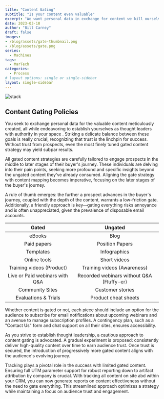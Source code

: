 ```yaml
---
title: "Content Gating"
subtitle: "Is your content even valuable"
excerpt: "We want personal data in exchange for content we kill ourselves to create. We also want to establish ourselves as thought leader and have a degree of authority in our space. There has always been a need to balance these objectives while we earn some trust. If prospects don’t trust us, we won’t see results no matter how fine-tuned our gated content strategy is. So how far do you go?  What are the rules?"
date: 2023-03-10
author: "Bill Carney"
draft: false
images:
- /blog/assets/gate-thumbnail.png
- /blog/assets/gate.png
series:
  - Machines
tags:
  - MarTech
categories:
  - Process
# layout options: single or single-sidebar
layout: single-sidebar
---
```


![stack](/blog/assets/gate.png)

## Content Gating Policies 

You seek to exchange personal data for the valuable content meticulously created, all while endeavoring to establish yourselves as thought leaders with authority in your space . Striking a delicate balance between these goals is really crucial, recognizing that trust is the linchpin for success. Without trust from prospects, even the most finely tuned gated content strategy may yield subpar results.

All gated content strategies are carefully tailored to engage prospects in the middle to later stages of their buyer's journey. These individuals are delving into their pain points, seeking more profound and specific insights beyond the ungated content they've already consumed. Aligning the gate strategy with content mapping becomes imperative, focusing on the later stages of the buyer's journey.

A rule of thumb emerges: the further a prospect advances in the buyer's journey, coupled with the depth of the content, warrants a low-friction gate. Additionally, a friendly approach is key—gating everything risks annoyance and is often unappreciated, given the prevalence of disposable email accounts.

**Gated** | **Ungated** 
:------: | :------:|
eBooks| Blog|
Paid papers| Position Papers|
Templates|Infographics|
Online tools|Short videos|
Training videos (Product)|Training videos (Awareness)|
Live or Paid webinars with Q&A |Recorded webinars without Q&A (Fluffy-er)|
Community Sites|Customer stories|
Evaluations & Trials|Product cheat sheets|

Whether content is gated or not, each piece should include an option for the audience to subscribe for email notifications about upcoming webinars and an avenue to manage subscription profiles. A contingency plan, such as a "Contact Us" form and chat support on all their sites, ensures accessibility.

As you strive to establish thought leadership, a cautious approach to content gating is advocated. A gradual experiment is proposed: consistently deliver high-quality content over time to earn audience trust. Once trust is secured, the introduction of progressively more gated content aligns with the audience's evolving journey.

Tracking plays a pivotal role in the success with limited gated content. Ensuring full UTM parameter support for robust reporting down to artifact attribution by company is crucial. With tracking all content on site abd within your CRM, you can now generate reports on content effectiveness without the need to gate everything. This streamlined approach optimizes a strategy while maintaining a focus on audience trust and engagement.
